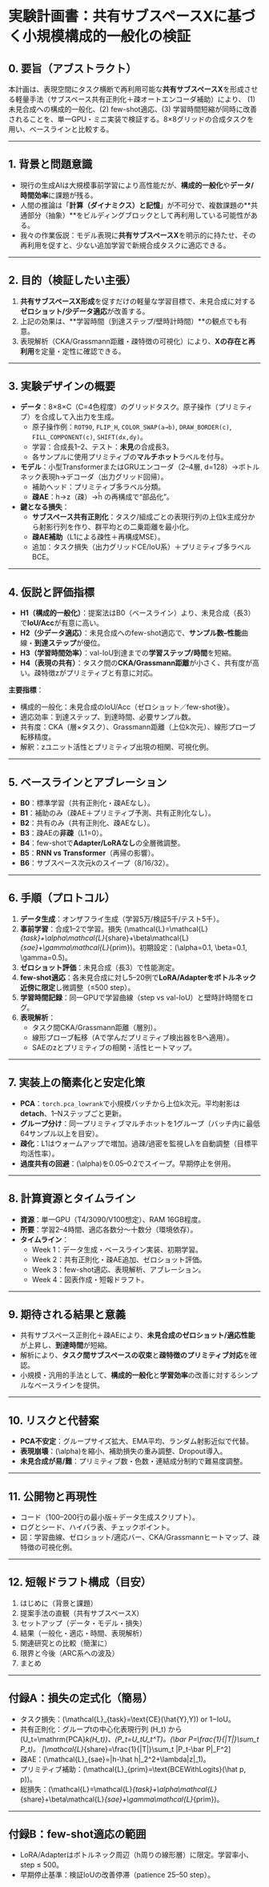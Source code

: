 # 実験計画書：共有サブスペースXに基づく小規模構成的一般化の検証

## 0. 要旨（アブストラクト）
本計画は、表現空間にタスク横断で再利用可能な**共有サブスペースX**を形成させる軽量手法（サブスペース共有正則化＋疎オートエンコーダ補助）により、
(1) 未見合成への構成的一般化、(2) few-shot適応、(3) 学習時間短縮が同時に改善されることを、単一GPU・ミニ実装で検証する。8×8グリッドの合成タスクを用い、ベースラインと比較する。

---

## 1. 背景と問題意識
- 現行の生成AIは大規模事前学習により高性能だが、**構成的一般化**や**データ/時間効率**に課題が残る。
- 人間の推論は「**計算（ダイナミクス）と記憶**」が不可分で、複数課題の**共通部分（抽象）**をビルディングブロックとして再利用している可能性がある。
- 我々の作業仮説：モデル表現に**共有サブスペースX**を明示的に持たせ、その再利用を促すと、少ない追加学習で新規合成タスクに適応できる。

---

## 2. 目的（検証したい主張）
1. **共有サブスペースX形成**を促すだけの軽量な学習目標で、未見合成に対する**ゼロショット/少データ適応**が改善する。
2. 上記の効果は、**学習時間（到達ステップ/壁時計時間）**の観点でも有意。
3. 表現解析（CKA/Grassmann距離・疎特徴の可視化）により、**Xの存在と再利用**を定量・定性に確認できる。

---

## 3. 実験デザインの概要
- **データ**：8×8×C（C=4色程度）のグリッドタスク。原子操作（プリミティブ）を合成して入出力を生成。
  - 原子操作例：`ROT90`, `FLIP_H`, `COLOR_SWAP(a→b)`, `DRAW_BORDER(c)`, `FILL_COMPONENT(c)`, `SHIFT(dx,dy)`。
  - 学習：合成長1–2、テスト：**未見**の合成長3。
  - 各サンプルに使用プリミティブの**マルチホット**ラベルを付与。
- **モデル**：小型TransformerまたはGRUエンコーダ（2–4層, d=128）→ボトルネック表現h→デコーダ（出力グリッド回帰）。
  - 補助ヘッド：プリミティブ多ラベル分類。
  - **疎AE**：h→z（疎）→ĥ の再構成で“部品化”。
- **鍵となる損失**：
  - **サブスペース共有正則化**：タスク/組成ごとの表現行列の上位k主成分から射影行列を作り、群平均との二乗距離を最小化。
  - **疎AE補助**（L1による疎性＋再構成MSE）。
  - 追加：タスク損失（出力グリッドCE/IoU系）＋プリミティブ多ラベルBCE。

---

## 4. 仮説と評価指標
- **H1（構成的一般化）**：提案法はB0（ベースライン）より、未見合成（長3）で**IoU/Acc**が有意に高い。
- **H2（少データ適応）**：未見合成へのfew-shot適応で、**サンプル数–性能**曲線・**到達ステップ**が優位。
- **H3（学習時間効率）**：val-IoU到達までの**学習ステップ/時間**を短縮。
- **H4（表現の共有）**：タスク間の**CKA/Grassmann距離**が小さく、共有度が高い。疎特徴zがプリミティブと有意に対応。

**主要指標**：
- 構成的一般化：未見合成のIoU/Acc（ゼロショット／few-shot後）。
- 適応効率：到達ステップ、到達時間、必要サンプル数。
- 共有度：CKA（層×タスク）、Grassmann距離（上位k次元）、線形プローブ転移精度。
- 解釈：zユニット活性とプリミティブ出現の相関、可視化例。

---

## 5. ベースラインとアブレーション
- **B0**：標準学習（共有正則化・疎AEなし）。
- **B1**：補助のみ（疎AE＋プリミティブ予測、共有正則化なし）。
- **B2**：共有のみ（共有正則化、疎AEなし）。
- **B3**：疎AEの**非疎**（L1=0）。
- **B4**：few-shotで**Adapter/LoRAなし**の全層微調整。
- **B5**：**RNN vs Transformer**（再帰の影響）。
- **B6**：サブスペース次元kのスイープ（8/16/32）。

---

## 6. 手順（プロトコル）
1. **データ生成**：オンザフライ生成（学習5万/検証5千/テスト5千）。
2. **事前学習**：合成1–2で学習。損失 \(\mathcal{L}=\mathcal{L}_{task}+\alpha\mathcal{L}_{share}+\beta\mathcal{L}_{sae}+\gamma\mathcal{L}_{prim}\)。初期設定：\(\alpha=0.1, \beta=0.1, \gamma=0.5\)。
3. **ゼロショット評価**：未見合成（長3）で性能測定。
4. **few-shot適応**：各未見合成に対し5–20例で**LoRA/Adapterをボトルネック近傍に限定**し微調整（≤500 step）。
5. **学習時間記録**：同一GPUで学習曲線（step vs val-IoU）と壁時計時間をログ。
6. **表現解析**：
   - タスク間CKA/Grassmann距離（層別）。
   - 線形プローブ転移（Aで学んだプリミティブ検出器をBへ適用）。
   - SAEのzとプリミティブの相関・活性ヒートマップ。

---

## 7. 実装上の簡素化と安定化策
- **PCA**：`torch.pca_lowrank`で小規模バッチから上位k次元。平均射影は**detach**、1–Nステップごと更新。
- **グループ分け**：同一プリミティブマルチホットを1グループ（バッチ内に最低64サンプル以上を目安）。
- **疎化**：L1はウォームアップで増加。過疎/過密を監視しλを自動調整（目標平均活性率）。
- **過度共有の回避**：\(\alpha\)を0.05–0.2でスイープ。早期停止を併用。

---

## 8. 計算資源とタイムライン
- **資源**：単一GPU（T4/3090/V100想定）、RAM 16GB程度。
- **所要**：学習2–4時間、適応各数分〜十数分（環境依存）。
- **タイムライン**：
  - Week 1：データ生成・ベースライン実装、初期学習。
  - Week 2：共有正則化・疎AE追加、ゼロショット評価。
  - Week 3：few-shot適応、表現解析、アブレーション。
  - Week 4：図表作成・短報ドラフト。

---

## 9. 期待される結果と意義
- 共有サブスペース正則化＋疎AEにより、**未見合成のゼロショット/適応性能**が上昇し、**到達時間**が短縮。
- 解析により、**タスク間サブスペースの収束**と**疎特徴のプリミティブ対応**を確認。
- 小規模・汎用的手法として、**構成的一般化**と**学習効率**の改善に対するシンプルなベースラインを提供。

---

## 10. リスクと代替案
- **PCA不安定**：グループサイズ拡大、EMA平均、ランダム射影近似で代替。
- **表現崩壊**：\(\alpha\)を縮小、補助損失の重み調整、Dropout導入。
- **未見合成が易/難**：プリミティブ数・色数・連結成分制約で難易度調整。

---

## 11. 公開物と再現性
- コード（100–200行の最小版＋データ生成スクリプト）。
- ログとシード、ハイパラ表、チェックポイント。
- 図：学習曲線、ゼロショット/適応バー、CKA/Grassmannヒートマップ、疎特徴の可視化例。

---

## 12. 短報ドラフト構成（目安）
1. はじめに（背景と課題）
2. 提案手法の直観（共有サブスペースX）
3. セットアップ（データ・モデル・損失）
4. 結果（一般化・適応・時間、表現解析）
5. 関連研究との比較（簡潔に）
6. 限界と今後（ARC系への波及）
7. まとめ

---

## 付録A：損失の定式化（簡易）
- タスク損失：\(\mathcal{L}_{task}=\text{CE}(\hat{Y},Y)\) or 1−IoU。
- 共有正則化：グループtの中心化表現行列 \(H_t\) から \(U_t=\mathrm{PCA}_k(H_t)\)、\(P_t=U_tU_t^T\)。\(\bar P=\frac{1}{|T|}\sum_t P_t\)。
  \[\mathcal{L}_{share}=\frac{1}{|T|}\sum_t \|P_t-\bar P\|_F^2\]
- 疎AE：\(\mathcal{L}_{sae}=\|h-\hat h\|_2^2+\lambda\|z\|_1\)。
- プリミティブ補助：\(\mathcal{L}_{prim}=\text{BCEWithLogits}(\hat p, p)\)。
- 総損失：\(\mathcal{L}=\mathcal{L}_{task}+\alpha\mathcal{L}_{share}+\beta\mathcal{L}_{sae}+\gamma\mathcal{L}_{prim}\)。

---

## 付録B：few-shot適応の範囲
- LoRA/Adapterはボトルネック周辺（h周りの線形層）に限定。学習率小、step ≤ 500。
- 早期停止基準：検証IoUの改善停滞（patience 25–50 step）。

